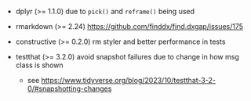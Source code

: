 - dplyr (>= 1.1.0) due to `pick()` and `reframe()` being used

- rmarkdown (>= 2.24) https://github.com/finddx/find.dxgap/issues/175

- constructive (>= 0.2.0) rm styler and better performance in tests

- testthat (>= 3.2.0) avoid snapshot failures due to change in how msg class is shown 
  - see https://www.tidyverse.org/blog/2023/10/testthat-3-2-0/#snapshotting-changes

